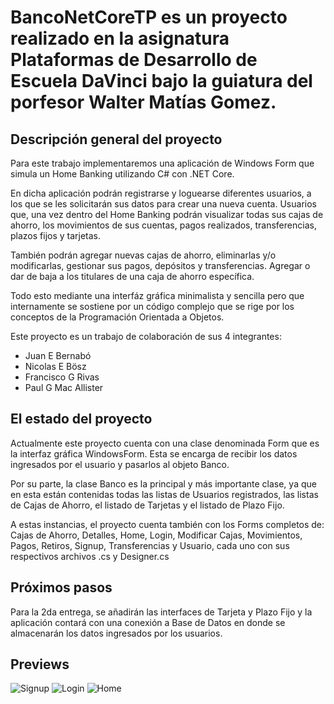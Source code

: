 # BancoNetCoreTP es un proyecto realizado en la asignatura Plataformas de Desarrollo de Escuela DaVinci bajo la guiatura del porfesor Walter Matías Gomez.

## Descripción general del proyecto
Para este trabajo implementaremos una aplicación de Windows Form que simula un Home Banking utilizando C# con .NET Core. 

En dicha aplicación podrán registrarse y loguearse diferentes usuarios, a los que se les solicitarán sus datos para crear una nueva cuenta. Usuarios que, una vez dentro del Home Banking podrán visualizar todas sus cajas de ahorro, los movimientos de sus cuentas, pagos realizados, transferencias, plazos fijos y tarjetas. 

También podrán agregar nuevas cajas de ahorro, eliminarlas y/o modificarlas, gestionar sus pagos, depósitos y transferencias. Agregar o dar de baja a los titulares de una caja de ahorro específica. 

Todo esto mediante una interfáz gráfica minimalista y sencilla pero que internamente se sostiene por un código complejo que se rige por los conceptos de la Programación Orientada a Objetos.

Este proyecto es un trabajo de colaboración de sus 4 integrantes:
- Juan E Bernabó
- Nicolas E Bösz
- Francisco G Rivas
- Paul G Mac Allister


## El estado del proyecto
Actualmente este proyecto cuenta con una clase denominada Form que es la interfaz gráfica WindowsForm. Esta se encarga de recibir los datos ingresados por el usuario y pasarlos al objeto Banco.

Por su parte, la clase Banco es la principal y más importante clase, ya que en esta están contenidas todas las listas de Usuarios registrados, las listas de Cajas de Ahorro, el listado de Tarjetas y el listado de Plazo Fijo.

A estas instancias, el proyecto cuenta también con los Forms completos de: Cajas de Ahorro, Detalles, Home, Login, Modificar Cajas, Movimientos, Pagos, Retiros, Signup, Transferencias y Usuario, cada uno con sus respectivos archivos .cs y Designer.cs


## Próximos pasos
Para la 2da entrega, se añadirán las interfaces de Tarjeta y Plazo Fijo y la aplicación contará con una conexión a Base de Datos en donde se almacenarán los datos ingresados por los usuarios.



## Previews
![Signup](https://user-images.githubusercontent.com/85254638/195956440-a9d789a0-1244-45cb-ac4c-3d82113fd878.png)
![Login](https://user-images.githubusercontent.com/85254638/195956454-242e9888-b45e-4ab0-8e4d-ef01bd754eb1.png)
![Home](https://user-images.githubusercontent.com/85254638/195956465-9a5471a2-8f2b-4cc1-b853-58331decfe9a.png)
